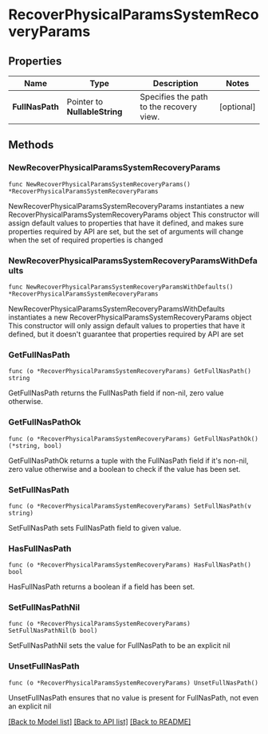 # RecoverPhysicalParamsSystemRecoveryParams

## Properties

Name | Type | Description | Notes
------------ | ------------- | ------------- | -------------
**FullNasPath** | Pointer to **NullableString** | Specifies the path to the recovery view. | [optional] 

## Methods

### NewRecoverPhysicalParamsSystemRecoveryParams

`func NewRecoverPhysicalParamsSystemRecoveryParams() *RecoverPhysicalParamsSystemRecoveryParams`

NewRecoverPhysicalParamsSystemRecoveryParams instantiates a new RecoverPhysicalParamsSystemRecoveryParams object
This constructor will assign default values to properties that have it defined,
and makes sure properties required by API are set, but the set of arguments
will change when the set of required properties is changed

### NewRecoverPhysicalParamsSystemRecoveryParamsWithDefaults

`func NewRecoverPhysicalParamsSystemRecoveryParamsWithDefaults() *RecoverPhysicalParamsSystemRecoveryParams`

NewRecoverPhysicalParamsSystemRecoveryParamsWithDefaults instantiates a new RecoverPhysicalParamsSystemRecoveryParams object
This constructor will only assign default values to properties that have it defined,
but it doesn't guarantee that properties required by API are set

### GetFullNasPath

`func (o *RecoverPhysicalParamsSystemRecoveryParams) GetFullNasPath() string`

GetFullNasPath returns the FullNasPath field if non-nil, zero value otherwise.

### GetFullNasPathOk

`func (o *RecoverPhysicalParamsSystemRecoveryParams) GetFullNasPathOk() (*string, bool)`

GetFullNasPathOk returns a tuple with the FullNasPath field if it's non-nil, zero value otherwise
and a boolean to check if the value has been set.

### SetFullNasPath

`func (o *RecoverPhysicalParamsSystemRecoveryParams) SetFullNasPath(v string)`

SetFullNasPath sets FullNasPath field to given value.

### HasFullNasPath

`func (o *RecoverPhysicalParamsSystemRecoveryParams) HasFullNasPath() bool`

HasFullNasPath returns a boolean if a field has been set.

### SetFullNasPathNil

`func (o *RecoverPhysicalParamsSystemRecoveryParams) SetFullNasPathNil(b bool)`

 SetFullNasPathNil sets the value for FullNasPath to be an explicit nil

### UnsetFullNasPath
`func (o *RecoverPhysicalParamsSystemRecoveryParams) UnsetFullNasPath()`

UnsetFullNasPath ensures that no value is present for FullNasPath, not even an explicit nil

[[Back to Model list]](../README.md#documentation-for-models) [[Back to API list]](../README.md#documentation-for-api-endpoints) [[Back to README]](../README.md)


